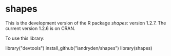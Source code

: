 # shapes

This is the development version of the R package *shapes*: version 1.2.7. 
The current version 1.2.6 is on CRAN. 

To use this library: 

library("devtools")
install_github("iandryden/shapes")
library(shapes)

